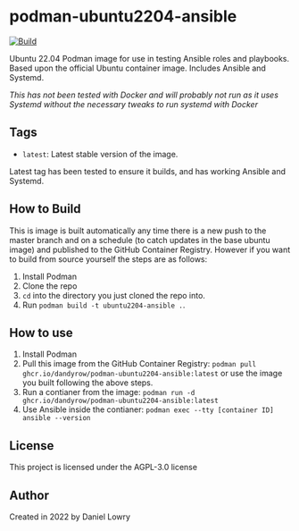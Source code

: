 # podman-ubuntu2204-ansible
[![Build](https://github.com/dandyrow/docker-ubuntu2204-ansible/actions/workflows/CI-CD.yml/badge.svg?branch=master)](https://github.com/dandyrow/docker-ubuntu2204-ansible/actions/workflows/CI-CD.yml)

Ubuntu 22.04 Podman image for use in testing Ansible roles and playbooks. Based upon the official Ubuntu container image. Includes Ansible and Systemd.

*This has not been tested with Docker and will probably not run as it uses Systemd without the necessary tweaks to run systemd with Docker*

## Tags

- `latest`: Latest stable version of the image.

Latest tag has been tested to ensure it builds, and has working Ansible and Systemd.

## How to Build

This is image is built automatically any time there is a new push to the master branch and on a schedule (to catch updates in the base ubuntu image) and published to the GitHub Container Registry. However if you want to build from source yourself the steps are as follows:

1. Install Podman
2. Clone the repo
3. `cd` into the directory you just cloned the repo into.
4. Run `podman build -t ubuntu2204-ansible .`.

## How to use

1. Install Podman
2. Pull this image from the GitHub Container Registry: `podman pull ghcr.io/dandyrow/podman-ubuntu2204-ansible:latest` or use the image you built following the above steps.
3. Run a contianer from the image: `podman run -d ghcr.io/dandyrow/podman-ubuntu2204-ansible:latest`
4. Use Ansible inside the contianer: `podman exec --tty [container ID] ansible --version`

## License

This project is licensed under the AGPL-3.0 license 

## Author

Created in 2022 by Daniel Lowry